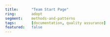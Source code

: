 ```yaml
---
title:      "Team Start Page"
ring:       adopt
segment:    methods-and-patterns
tags:       [documentation, quality assurance]
featured:   false
---
```

